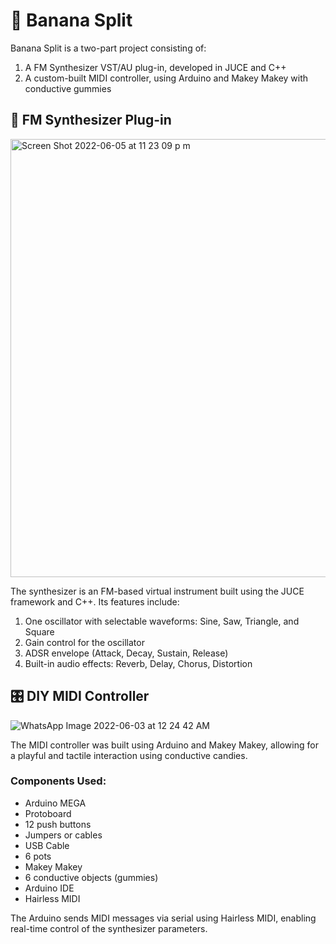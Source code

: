 # 🍌 Banana Split

Banana Split is a two-part project consisting of:

1. A FM Synthesizer VST/AU plug-in, developed in JUCE and C++
2. A custom-built MIDI controller, using Arduino and Makey Makey with conductive gummies

## 🎹 FM Synthesizer Plug-in

<img width="701" alt="Screen Shot 2022-06-05 at 11 23 09 p m" src="https://user-images.githubusercontent.com/47612276/172094547-3c1ac1e6-cb79-457b-b486-b33ad393f6f4.png">

The synthesizer is an FM-based virtual instrument built using the JUCE framework and C++. Its features include:

1. One oscillator with selectable waveforms: Sine, Saw, Triangle, and Square
2. Gain control for the oscillator
3. ADSR envelope (Attack, Decay, Sustain, Release)
4. Built-in audio effects: Reverb, Delay, Chorus, Distortion

## 🎛️ DIY MIDI Controller

![WhatsApp Image 2022-06-03 at 12 24 42 AM](https://user-images.githubusercontent.com/47612276/171791873-331c2f56-c4bf-4697-a04e-f2e5aea18518.jpeg)

The MIDI controller was built using Arduino and Makey Makey, allowing for a playful and tactile interaction using conductive candies.

### Components Used:

* Arduino MEGA
* Protoboard
* 12 push buttons
* Jumpers or cables
* USB Cable
* 6 pots
* Makey Makey
* 6 conductive objects (gummies)
* Arduino IDE
* Hairless MIDI

The Arduino sends MIDI messages via serial using Hairless MIDI, enabling real-time control of the synthesizer parameters.